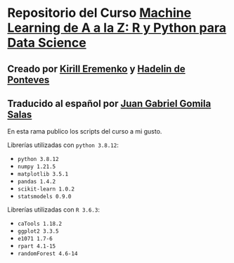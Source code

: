 # Repositorio del Curso [Machine Learning de A a la Z: R y Python para Data Science](https://www.udemy.com/draft/2241862/?couponCode=GITHUB_PROMO_JB)
## Creado por [Kirill Eremenko](https://www.udemy.com/user/kirilleremenko/) y [Hadelin de Ponteves](https://www.udemy.com/user/hadelin-de-ponteves/)
## Traducido al español por [Juan Gabriel Gomila Salas](https://www.udemy.com/user/juangabriel2)

En esta rama publico los scripts del curso a mi gusto.

Librerías utilizadas con `python 3.8.12`:

* `python 3.8.12`
* `numpy 1.21.5`
* `matplotlib 3.5.1`
* `pandas 1.4.2`
* `scikit-learn 1.0.2`
* `statsmodels 0.9.0`

Librerías utilizadas con `R 3.6.3`:

* `caTools 1.18.2`
* `ggplot2 3.3.5`
* `e1071 1.7-6`
* `rpart 4.1-15`
* `randomForest 4.6-14`
